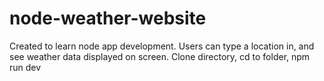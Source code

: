 # node-weather-website
Created to learn node app development.
Users can type a location in, and see weather data displayed on screen.
Clone directory, cd to folder, npm run dev 
